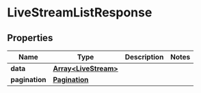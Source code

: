 
# LiveStreamListResponse

## Properties

Name | Type | Description | Notes
------------ | ------------- | ------------- | -------------
**data** | [**Array&lt;LiveStream&gt;**](LiveStream.md) |  | 
**pagination** | [**Pagination**](Pagination.md) |  | 


